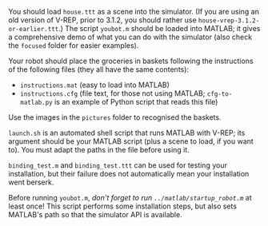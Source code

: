 You should load `house.ttt` as a scene into the simulator. (If you are using an old version of V-REP, prior to 3.1.2, you should rather use `house-vrep-3.1.2-or-earlier.ttt`.) The script `youbot.m` should be loaded into MATLAB; it gives a comprehensive demo of what you can do with the simulator (also check the `focused` folder for easier examples). 

Your robot should place the groceries in baskets following the instructions of the following files (they all have the same contents): 

  * `instructions.mat` (easy to load into MATLAB)
  * `instructions.cfg` (file text, for those not using MATLAB; `cfg-to-matlab.py` is an example of Python script that reads this file)
  
Use the images in the `pictures` folder to recognised the baskets. 
  
`launch.sh` is an automated shell script that runs MATLAB with V-REP; its argument should be your MATLAB script (plus a scene to load, if you want to). You must adapt the paths in the file before using it. 

`binding_test.m` and `binding_test.ttt` can be used for testing your installation, but their failure does not automatically mean your installation went berserk. 

Before running `youbot.m`, *don't forget to run `../matlab/startup_robot.m`* at least once! This script performs some installation steps, but also sets MATLAB's path so that the simulator API is available.